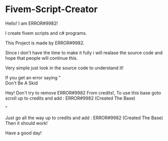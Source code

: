 # Fivem-Script-Creator

Hello! I am ERROR#9982!

I create fivem scripts and c# programs.

This Project is made by ERROR#9982.

Since i don't have the time to make it fully i will realase the source code and hope that people will continue this.

Very simple just look in the source code to understand it!

If you get an error saying 
"  
Don't Be A Skid   

Hey! Don't try to remove ERROR#9982 From credits!, To use this base goto scroll up to credits and add : ERROR#9982 (Created The Base)

"

Just go all the way up to credits and add : ERROR#9982 (Created The Base)
Then it should work!

Have a good day!
